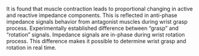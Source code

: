 It is found that muscle contraction leads to proportional changing in active and reactive impedance components. This is reflected in anti-phase impedance signals behavior from antagonist muscles during wrist grasp process. Experimentally established difference between “grasp” and “rotation” signals. Impedance signals are in-phase during wrist rotation process. This difference makes it possible to determine wrist grasp and rotation in real time.
